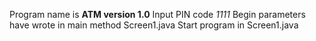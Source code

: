 Program name is **ATM version 1.0**
Input PIN code *1111*
Begin parameters have wrote in main method Screen1.java
Start program in Screen1.java
